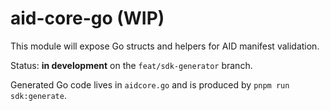 # aid-core-go (WIP)

This module will expose Go structs and helpers for AID manifest validation.

Status: **in development** on the `feat/sdk-generator` branch.

Generated Go code lives in `aidcore.go` and is produced by `pnpm run sdk:generate`. 